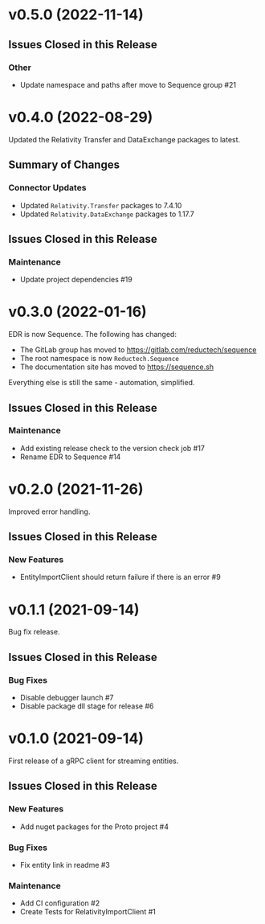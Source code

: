 # v0.5.0 (2022-11-14)

## Issues Closed in this Release

### Other

- Update namespace and paths after move to Sequence group #21

# v0.4.0 (2022-08-29)

Updated the Relativity Transfer and DataExchange packages to latest.

## Summary of Changes

### Connector Updates

- Updated `Relativity.Transfer` packages to 7.4.10
- Updated `Relativity.DataExchange` packages to 1.17.7

## Issues Closed in this Release

### Maintenance

- Update project dependencies #19

# v0.3.0 (2022-01-16)

EDR is now Sequence. The following has changed:

- The GitLab group has moved to https://gitlab.com/reductech/sequence
- The root namespace is now `Reductech.Sequence`
- The documentation site has moved to https://sequence.sh

Everything else is still the same - automation, simplified.

## Issues Closed in this Release

### Maintenance

- Add existing release check to the version check job #17
- Rename EDR to Sequence #14

# v0.2.0 (2021-11-26)

Improved error handling.

## Issues Closed in this Release

### New Features

- EntityImportClient should return failure if there is an error #9

# v0.1.1 (2021-09-14)

Bug fix release.

## Issues Closed in this Release

### Bug Fixes

- Disable debugger launch #7
- Disable package dll stage for release #6

# v0.1.0 (2021-09-14)

First release of a gRPC client for streaming entities.

## Issues Closed in this Release

### New Features

- Add nuget packages for the Proto project #4

### Bug Fixes

- Fix entity link in readme #3

### Maintenance

- Add CI configuration #2
- Create Tests for RelativityImportClient #1


